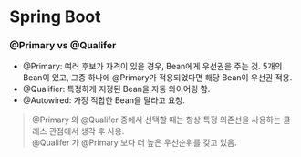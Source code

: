 # Spring Boot

### @Primary vs @Qualifer
- @Primary: 여러 후보가 자격이 있을 경우, Bean에게 우선권을 주는 것.
            5개의 Bean이 있고, 그중 하나에 @Primary가 적용되었다면 해당 Bean이 우선권 적용.
- @Qualifier: 특정하게 지정된 Bean을 자동 와이어링 함.
- @Autowired: 가정 적합한 Bean을 달라고 요청.

> @Primary 와 @Qualifer 중에서 선택할 때는 항상 특정 의존선을 사용하는 클래스 관점에서 생각 후 사용. <br/>
> @Qualifer 가 @Primary 보다 더 높은 우선순위를 갖고 있음.

